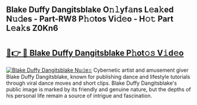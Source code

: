 ## Blake Duffy Dangitsblake O𝚗𝚕yf𝚊ns L𝚎a𝚔ed N𝚞𝚍es - Part-RW8 P𝚑𝚘tos Vi𝚍𝚎o - H𝚘𝚝 Part L𝚎a𝚔s Z0Kn6

# <h2><a href="http://kfb5623.oniu.top/?m=Blake+Duffy+Dangitsblake">🔗👉 🔴 Blake Duffy Dangitsblake P𝚑ot𝚘𝚜 V𝚒d𝚎o</a></h2>

[![Blake Duffy Dangitsblake Nu𝚍e𝚜](https://i.imgur.com/0qMVB7G.gif)](http://kfb5623.oniu.top/?m=Blake+Duffy+Dangitsblake)
Cybernetic artist and amusement giver Blake Duffy Dangitsblake, known for publishing dance and lifestyle tutorials through viral dance moves and short clips. Blake Duffy Dangitsblake's public image is marked by its friendly and genuine nature, but the depths of his personal life remain a source of intrigue and fascination.  
